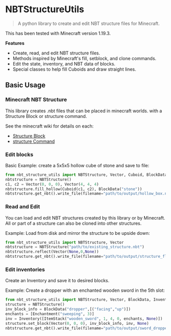 # NBTStructureUtils

> A python library to create and edit NBT structure files for Minecraft.

This has been tested with Minecraft version 1.19.3.

**Features**

- Create, read, and edit NBT structure files.
- Methods inspired by Minecraft's fill, setblock, and clone commands.
- Edit the state, inventory, and NBT data of blocks.
- Special classes to help fill Cuboids and draw straight lines.

## Basic Usage
### Minecraft NBT Structure
This library creates .nbt files that can be placed in minecraft worlds. with a Structure Block or structure command. 

See the minecraft wiki for details on each:
- [Structure Block](https://minecraft.fandom.com/wiki/Structure_Block)
- [structure Command](https://minecraft.fandom.com/wiki/Commands/structure)


### Edit blocks
Basic Example: create a 5x5x5 hollow cube of stone and save to file:
```python
from nbt_structure_utils import NBTStructure, Vector, Cuboid, BlockData
nbtstructure = NBTStructure()
c1, c2 = Vector(0, 0, 0), Vector(4, 4, 4)
nbtstructure.fill_hollow(Cuboid(c1, c2), BlockData("stone"))
nbtstructure.get_nbt().write_file(filename="path/to/output/hollow_box.nbt")
```

### Read and Edit 
You can load and edit NBT structures created by this library or by Minecraft. All or part of a structure can also be cloned into other structures.

Example: Load from disk and mirror the structure to be upside down:
```python
from nbt_structure_utils import NBTStructure, Vector
nbtstructure = NBTStructure("path/to/existing_structure.nbt")
nbtstructure.reflect(Vector(None,0,None))
nbtstructure.get_nbt().write_file(filename="path/to/output/structure_flipped.nbt")
```

### Edit inventories
Create an Inventory and save it to desired blocks.

Example: Create a dropper with an enchanted wooden sword in the 5th slot:
```python
from nbt_structure_utils import NBTStructure, Vector, BlockData, Inventory, Enchantment
structure = NBTStructure()
inv_block_info = BlockData("dropper",[("facing","up")])
enchants = [Enchantment("sweeping", 3)]
inv = Inventory([ItemStack("wooden_sword", 1, 4, 0, enchants, None)])
structure.set_block(Vector(0, 0, 0), inv_block_info, inv, None)
nbtstructure.get_nbt().write_file(filename="path/to/output/sword_dropper.nbt")
```
